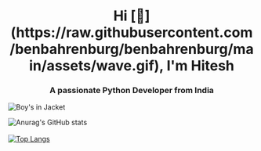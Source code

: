 <h1 align="center">Hi [👋](https://raw.githubusercontent.com/benbahrenburg/benbahrenburg/main/assets/wave.gif), I'm Hitesh</h1>
<h3 align="center">A passionate Python Developer from India</h3>
<img src="https://giffiles.alphacoders.com/358/35895.gif" alt="Boy's in Jacket"><br>

![Anurag's GitHub stats](https://github-readme-stats.vercel.app/api?username=Hvshitesh&show_icons=true&theme=tokyonight)<br><br>
[![Top Langs](https://github-readme-stats.vercel.app/api/top-langs/?username=Hvshitesh&layout=compact&theme=tokyonight)](https://github.com/anuraghazra/github-readme-stats)

